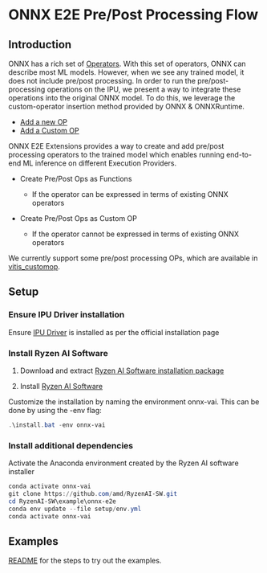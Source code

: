 # ONNX E2E Pre/Post Processing Flow

## Introduction

ONNX has a rich set of [Operators](https://onnx.ai/onnx/operators/index.html). With this set of operators,
ONNX can describe most ML models. However, when we see any trained model, it does not include pre/post processing. In order to run the pre/post-processing operations on the IPU, we present a way to integrate these operations into the original ONNX model. To do this, we leverage the custom-operator insertion method provided by ONNX & ONNXRuntime. 

- [Add a new OP](https://onnx.ai/onnx/repo-docs/AddNewOp.html#adding-new-operator-or-function-to-onnx)
- [Add a Custom OP](https://onnxruntime.ai/docs/extensions/add-op.html)

ONNX E2E Extensions provides a way to create and add pre/post processing operators to the trained model which
enables running end-to-end ML inference on different Execution Providers.

- Create Pre/Post Ops as Functions
  - If the operator can be expressed in terms of existing ONNX operators

- Create Pre/Post Ops as Custom OP
  - If the operator cannot be expressed in terms of existing ONNX operators

We currently support some pre/post processing OPs, which are available in [vitis_customop](./vitis_customop). 

## Setup

### Ensure IPU Driver installation

Ensure [IPU Driver](https://ryzenai.docs.amd.com/en/latest/inst.html#prepare-the-system) is installed as per the official installation page


### Install Ryzen AI Software

1. Download and extract [Ryzen AI Software installation package](https://account.amd.com/en/forms/downloads/ryzen-ai-software-platform-xef.html?filename=ryzen-ai-sw-1.1.zip) 

2. Install [Ryzen AI Software](https://ryzenai.docs.amd.com/en/latest/inst.html#install-the-ryzen-ai-software)

Customize the installation by naming the environment onnx-vai. This can be done by using the -env flag: 

```powershell
.\install.bat -env onnx-vai
```

### Install additional dependencies

Activate the Anaconda environment created by the Ryzen AI software installer

```powershell
conda activate onnx-vai
git clone https://github.com/amd/RyzenAI-SW.git
cd RyzenAI-SW\example\onnx-e2e
conda env update --file setup/env.yml
conda activate onnx-vai
```


## Examples

[README](examples/README.md) for the steps to try out the examples.

